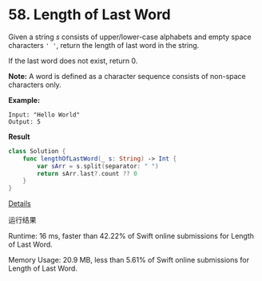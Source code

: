 # 58. Length of Last Word

Given a string *s* consists of upper/lower-case alphabets and empty space characters `' '`, return the length of last word in the string.

If the last word does not exist, return 0.

**Note:** A word is defined as a character sequence consists of non-space characters only.

**Example:**

```
Input: "Hello World"
Output: 5
```

 **Result**

```swift
class Solution {
    func lengthOfLastWord(_ s: String) -> Int {
        var sArr = s.split(separator: " ")
        return sArr.last?.count ?? 0
    }
}
```

[Details ](https://leetcode.com/submissions/detail/237301697)

运行结果

Runtime: 16 ms, faster than 42.22% of Swift online submissions for Length of Last Word.

Memory Usage: 20.9 MB, less than 5.61% of Swift online submissions for Length of Last Word.